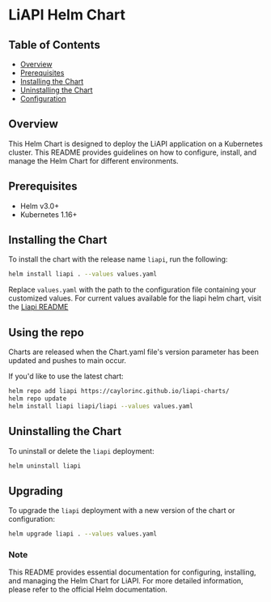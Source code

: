 # LiAPI Helm Chart

## Table of Contents

- [Overview](#overview)
- [Prerequisites](#prerequisites)
- [Installing the Chart](#installing-the-chart)
- [Uninstalling the Chart](#uninstalling-the-chart)
- [Configuration](#configuration)

## Overview

This Helm Chart is designed to deploy the LiAPI application on a Kubernetes cluster. This README provides guidelines on how to configure, install, and manage the Helm Chart for different environments.

## Prerequisites

- Helm v3.0+
- Kubernetes 1.16+

## Installing the Chart

To install the chart with the release name `liapi`, run the following:

```bash
helm install liapi . --values values.yaml
```

Replace `values.yaml` with the path to the configuration file containing your customized values. For current values available for the liapi helm chart, visit the [Liapi README](charts/liapi/README.md)

## Using the repo

Charts are released when the Chart.yaml file's version parameter has been updated and pushes to main occur.

If you'd like to use the latest chart:

```bash
helm repo add liapi https://caylorinc.github.io/liapi-charts/
helm repo update
helm install liapi liapi/liapi --values values.yaml
```

## Uninstalling the Chart

To uninstall or delete the `liapi` deployment:

```bash
helm uninstall liapi
```

## Upgrading

To upgrade the `liapi` deployment with a new version of the chart or configuration:

```bash
helm upgrade liapi . --values values.yaml
```


### Note

This README provides essential documentation for configuring, installing, and managing the Helm Chart for LiAPI. For more detailed information, please refer to the official Helm documentation.
